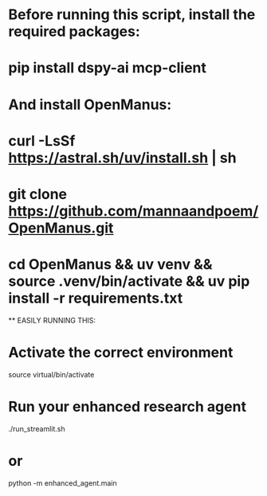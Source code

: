 # Before running this script, install the required packages:
# pip install dspy-ai mcp-client
# 
# And install OpenManus:
# curl -LsSf https://astral.sh/uv/install.sh | sh
# git clone https://github.com/mannaandpoem/OpenManus.git
# cd OpenManus && uv venv && source .venv/bin/activate && uv pip install -r requirements.txt

** EASILY RUNNING THIS:

# Activate the correct environment
source virtual/bin/activate

# Run your enhanced research agent
./run_streamlit.sh
# or
python -m enhanced_agent.main